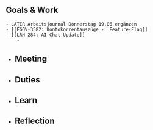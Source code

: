 ## Goals & Work
	- LATER Arbeitsjournal Donnerstag 19.06 ergänzen
	- [[EGOV-3582: Kontokorrentauszüge -  Feature-Flag]]
	- [[LRN-284: AI-Chat Update]]
		-
- ## Meeting
- ## Duties
- ## Learn
- ## Reflection